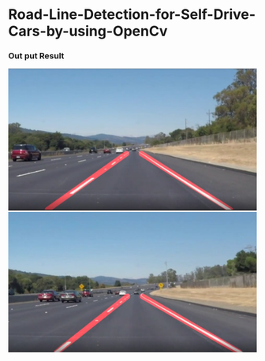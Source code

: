 # Road-Line-Detection-for-Self-Drive-Cars-by-using-OpenCv
### Out put Result
![](output_videos/lin.png)
![](output_videos/line.png)
